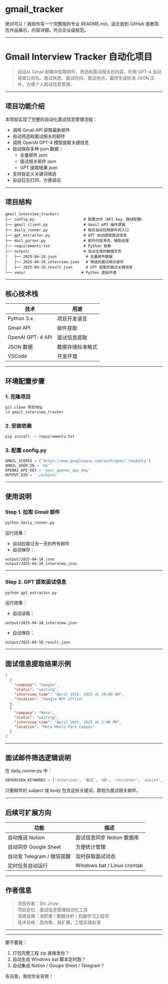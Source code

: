 # gmail_tracker
绝对可以！我给你写一个完整版的专业 README.md，适合放到 GitHub 或者简历作品展示，内容详细，符合企业级规范。

---

# Gmail Interview Tracker 自动化项目

> 自动从 Gmail 邮箱中拉取邮件，筛选和面试相关的内容，利用 GPT-4 自动提取公司名、面试状态、面试时间、面试地点，最终生成标准 JSON 文件，方便个人面试信息管理。

---

## 项目功能介绍

本项目实现了完整的自动化面试信息管理流程：

- 调用 Gmail API 获取最新邮件
- 自动筛选和面试相关的邮件
- 调用 OpenAI GPT-4 模型提取关键信息
- 自动保存多种 json 数据：
  - 全量邮件 json
  - 面试相关邮件 json
  - GPT 提取结果 json
- 支持自定义关键词筛选
- 自动日志打印，方便调试

---

## 项目结构

```
gmail_interview_tracker/
├── config.py                      # 配置文件（API key、路径配置）
├── gmail_client.py                # Gmail API 操作逻辑
├── daily_runner.py                # 每日自动拉取邮件的入口
├── gpt_extractor.py               # GPT 自动提取面试信息
├── mail_parser.py                 # 邮件内容清洗、辅助处理
├── requirements.txt               # Python 依赖
├── output/                        # 自动生成的数据文件
│   ├── 2025-04-10.json             # 全量邮件数据
│   ├── 2025-04-10_interview.json   # 筛选的面试相关邮件
│   ├── 2025-04-10_result.json      # GPT 提取的面试关键信息
└── venv/                         # Python 虚拟环境
```

---

## 核心技术栈

| 技术 | 用途 |
|------|-----|
| Python 3.x | 项目开发语言 |
| Gmail API | 邮件获取 |
| OpenAI GPT-4 API | 面试信息提取 |
| JSON 数据 | 数据存储标准格式 |
| VSCode | 开发环境 |

---

## 环境配置步骤

### 1. 克隆项目
```bash
git clone 项目地址
cd gmail_interview_tracker
```

### 2. 安装依赖
```bash
pip install -r requirements.txt
```

### 3. 配置 config.py
```python
GMAIL_SCOPES = ['https://www.googleapis.com/auth/gmail.readonly']
GMAIL_USER_ID = 'me'
OPENAI_API_KEY = 'your_openai_api_key'
OUTPUT_DIR = './output/'
```

---

## 使用说明

### Step 1. 拉取 Gmail 邮件
```bash
python daily_runner.py
```

运行效果：
- 自动拉取过去一天的所有邮件
- 自动保存：
```
output/2025-04-10.json
output/2025-04-10_interview.json
```

---

### Step 2. GPT 提取面试信息
```bash
python gpt_extractor.py
```

运行效果：
- 自动读取：
```
output/2025-04-10_interview.json
```
- 自动保存：
```
output/2025-04-10_result.json
```

---

## 面试信息提取结果示例

```json
[
  {
    "company": "Google",
    "status": "waiting",
    "interview_time": "April 15th, 2025 at 10:00 AM",
    "location": "Google NYC office"
  },
  {
    "company": "Meta",
    "status": "waiting",
    "interview_time": "April 20th, 2025 at 2:00 PM",
    "location": "Meta Menlo Park Campus"
  }
]
```

---

## 面试邮件筛选逻辑说明

在 daily_runner.py 中：
```python
INTERVIEW_KEYWORDS = ['interview', '面试', 'HR', 'recruiter', 'onsite', 'offer']
```

只要邮件的 subject 或 body 包含这些关键词，即视为面试相关邮件。

---


## 后续可扩展方向

| 功能 | 描述 |
|------|------|
| 自动推送 Notion | 面试信息同步 Notion 数据库 |
| 自动同步 Google Sheet | 方便统计管理 |
| 自动发 Telegram / 微信提醒 | 及时获取面试动态 |
| 定时任务自动运行 | Windows bat / Linux crontab |

---

## 作者信息

> 项目作者：Shi Jinze  
> 项目定位：面试信息管理自动化工具  
> 场景适用：求职者 / 数据分析 / 机器学习工程师  
> 技术风格：高内聚，易扩展，工程实践标准

---

---

要不要我：
1. 打包完整工程 zip 直接发你？
2. 自动生成 Windows bat 脚本定时跑？
3. 自动集成 Notion / Google Sheet / Telegram？

告诉我，我给你全安排！
